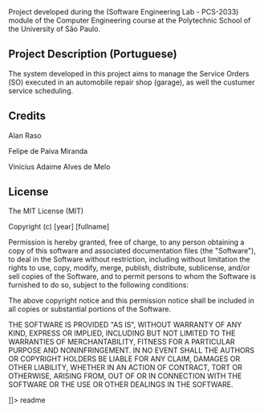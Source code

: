 <snippet>
  <content><![CDATA[
#SiGO

Project developed during the (Software Engineering Lab - PCS-2033) module of the Computer Engineering course at the Polytechnic School of the University of São Paulo. 

## Project Description (Portuguese)

The system developed in this project aims to manage the Service Orders (SO) executed in an automobile repair shop (garage), as well the custumer service scheduling.

## Credits

Alan Raso

Felipe de Paiva Miranda

Vinícius Adaime Alves de Melo


## License

The MIT License (MIT)

Copyright (c) [year] [fullname]

Permission is hereby granted, free of charge, to any person obtaining a copy
of this software and associated documentation files (the "Software"), to deal
in the Software without restriction, including without limitation the rights
to use, copy, modify, merge, publish, distribute, sublicense, and/or sell
copies of the Software, and to permit persons to whom the Software is
furnished to do so, subject to the following conditions:

The above copyright notice and this permission notice shall be included in all
copies or substantial portions of the Software.

THE SOFTWARE IS PROVIDED "AS IS", WITHOUT WARRANTY OF ANY KIND, EXPRESS OR
IMPLIED, INCLUDING BUT NOT LIMITED TO THE WARRANTIES OF MERCHANTABILITY,
FITNESS FOR A PARTICULAR PURPOSE AND NONINFRINGEMENT. IN NO EVENT SHALL THE
AUTHORS OR COPYRIGHT HOLDERS BE LIABLE FOR ANY CLAIM, DAMAGES OR OTHER
LIABILITY, WHETHER IN AN ACTION OF CONTRACT, TORT OR OTHERWISE, ARISING FROM,
OUT OF OR IN CONNECTION WITH THE SOFTWARE OR THE USE OR OTHER DEALINGS IN THE
SOFTWARE.

]]></content>
  <tabTrigger>readme</tabTrigger>
</snippet>